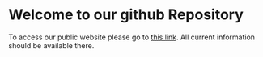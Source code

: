 # Welcome to our github Repository

To access our public website please go to [this link](https://socialdynamicshub.github.io).
All current information should be available there. 
